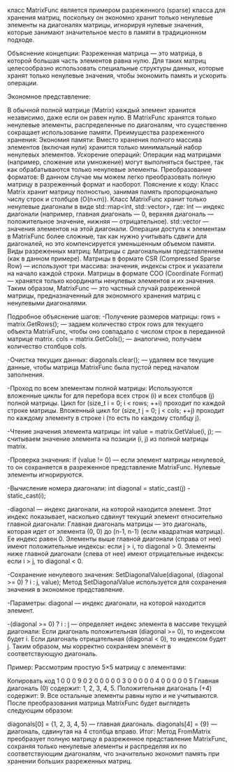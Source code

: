 класс MatrixFunc является примером разреженного (sparse) класса для хранения матриц, поскольку он экономно хранит только ненулевые элементы на диагоналях матрицы, игнорируя нулевые значения, которые занимают значительное место в памяти в традиционном подходе.

Объяснение концепции:
Разреженная матрица — это матрица, в которой большая часть элементов равна нулю. Для таких матриц целесообразно использовать специальные структуры данных, которые хранят только ненулевые значения, чтобы экономить память и ускорить операции.

Экономное представление:

В обычной полной матрице (Matrix) каждый элемент хранится независимо, даже если он равен нулю.
В MatrixFunc хранятся только ненулевые элементы, распределенные по диагоналям, что существенно сокращает использование памяти.
Преимущества разреженного хранения:
Экономия памяти: Вместо хранения полного массива элементов (включая нули) хранится только минимальный набор ненулевых элементов.
Ускорение операций: Операции над матрицами (например, сложение или умножение) могут выполняться быстрее, так как обрабатываются только ненулевые элементы.
Преобразование форматов: В данном случае мы можем легко преобразовать полную матрицу в разреженный формат и наоборот.
Пояснение к коду:
Класс Matrix хранит матрицу полностью, занимая память пропорционально числу строк и столбцов (O(n×m)).
Класс MatrixFunc хранит только ненулевые диагонали в виде std::map<int, std::vector<int>>, где:
int — индекс диагонали (например, главная диагональ — 0, верхняя диагональ — положительное значение, нижняя — отрицательное).
std::vector<int> — значения элементов на этой диагонали.
Операции доступа к элементам в MatrixFunc более сложные, так как нужно учитывать сдвиги для диагоналей, но это компенсируется уменьшенным объемом памяти.
Виды разреженных матриц:
Матрицы с диагональным представлением (как в данном примере).
Матрицы в формате CSR (Compressed Sparse Row) — используют три массива: значения, индексы строк и указатели на начало каждой строки.
Матрицы в формате COO (Coordinate Format) — хранятся только координаты ненулевых элементов и их значения.
Таким образом, MatrixFunc — это частный случай разреженной матрицы, предназначенный для экономного хранения матриц с ненулевыми диагоналями.

Подробное объяснение шагов:
-Получение размеров матрицы:
rows = matrix.GetRows(); — задаем количество строк rows для текущего объекта MatrixFunc, чтобы оно совпадало с числом строк в переданной матрице matrix.
cols = matrix.GetCols(); — аналогично, получаем количество столбцов cols.

-Очистка текущих данных:
diagonals.clear(); — удаляем все текущие данные, чтобы матрица MatrixFunc была пустой перед началом заполнения.

-Проход по всем элементам полной матрицы:
Используются вложенные циклы for для перебора всех строк (i) и всех столбцов (j) полной матрицы.
Цикл for (size_t i = 0; i < rows; ++i) проходит по каждой строке матрицы.
Вложенный цикл for (size_t j = 0; j < cols; ++j) проходит по каждому элементу в строке i (то есть по каждому столбцу j).

-Чтение значения элемента матрицы:
int value = matrix.GetValue(i, j); — считываем значение элемента на позиции (i, j) из полной матрицы matrix.

-Проверка значения:
if (value != 0) — если элемент матрицы ненулевой, то он сохраняется в разреженное представление MatrixFunc. Нулевые элементы игнорируются.

-Вычисление номера диагонали:
int diagonal = static_cast<int>(j) - static_cast<int>(i);

-diagonal — индекс диагонали, на которой находится элемент. Этот индекс показывает, насколько сдвинут текущий элемент относительно главной диагонали:
Главная диагональ матрицы — это диагональ, которая идет от элемента (0, 0) до (n-1, n-1) (если квадратная матрица). Ее индекс равен 0.
Элементы выше главной диагонали (справа от нее) имеют положительные индексы: если j > i, то diagonal > 0.
Элементы ниже главной диагонали (слева от нее) имеют отрицательные индексы: если i > j, то diagonal < 0.

-Сохранение ненулевого значения:
SetDiagonalValue(diagonal, (diagonal >= 0) ? i : j, value);
Метод SetDiagonalValue используется для сохранения значения в экономное представление.

-Параметры:
diagonal — индекс диагонали, на которой находится элемент.

-(diagonal >= 0) ? i : j — определяет индекс элемента в массиве текущей диагонали:
Если диагональ положительная (diagonal >= 0), то индексом будет i.
Если диагональ отрицательная (diagonal < 0), то индексом будет j.
Таким образом, мы корректно сохраняем элемент в соответствующую диагональ.

Пример:
Рассмотрим простую 5×5 матрицу с элементами:

Копировать код
1 0 0 0 9
0 2 0 0 0
0 0 3 0 0
0 0 0 4 0
0 0 0 0 5
Главная диагональ (0) содержит: 1, 2, 3, 4, 5.
Положительная диагональ (+4) содержит: 9.
Все остальные элементы равны нулю и не учитываются.
После преобразования матрица MatrixFunc будет выглядеть следующим образом:

diagonals[0] = {1, 2, 3, 4, 5} — главная диагональ.
diagonals[4] = {9} — диагональ, сдвинутая на 4 столбца вправо.
Итог:
Метод FromMatrix преобразует полную матрицу в разреженное представление MatrixFunc, сохраняя только ненулевые элементы и распределяя их по соответствующим диагоналям, что значительно экономит память при хранении больших разреженных матриц.




